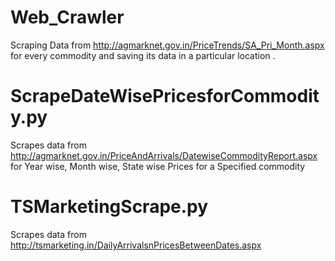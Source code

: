 # Web_Crawler

Scraping Data from http://agmarknet.gov.in/PriceTrends/SA_Pri_Month.aspx for every commodity and saving its data in a particular location .

# ScrapeDateWisePricesforCommodity.py

Scrapes data from http://agmarknet.gov.in/PriceAndArrivals/DatewiseCommodityReport.aspx for Year wise, Month wise, State wise Prices for a Specified commodity

# TSMarketingScrape.py

Scrapes data from http://tsmarketing.in/DailyArrivalsnPricesBetweenDates.aspx
